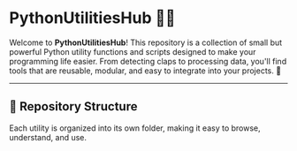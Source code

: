 # PythonUtilitiesHub 🐍✨

Welcome to **PythonUtilitiesHub**! This repository is a collection of small but powerful Python utility functions and scripts designed to make your programming life easier. From detecting claps to processing data, you'll find tools that are reusable, modular, and easy to integrate into your projects. 🚀

---

## 📂 Repository Structure
Each utility is organized into its own folder, making it easy to browse, understand, and use.

